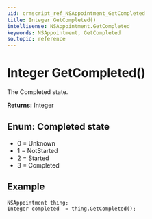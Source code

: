 ```yaml
---
uid: crmscript_ref_NSAppointment_GetCompleted
title: Integer GetCompleted()
intellisense: NSAppointment.GetCompleted
keywords: NSAppointment, GetCompleted
so.topic: reference
---
```


# Integer GetCompleted()

The Completed state.

**Returns:** Integer

## Enum: Completed state

* 0 = Unknown
* 1 = NotStarted
* 2 = Started
* 3 = Completed

## Example

```crmscript
NSAppointment thing;
Integer completed  = thing.GetCompleted();
```
